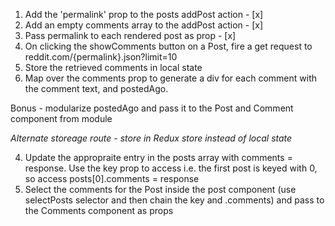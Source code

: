 1. Add the 'permalink' prop to the posts addPost action - [x]
2. Add an empty comments array to the addPost action - [x]
3. Pass permalink to each rendered post as prop - [x]
4. On clicking the showComments button on a Post, fire a get request to reddit.com/{permalink}.json?limit=10
5. Store the retrieved comments in local state
6. Map over the comments prop to generate a div for each comment with the comment text, and postedAgo. 

Bonus - modularize postedAgo and pass it to the Post and Comment component from module

*Alternate storeage route - store in Redux store instead of local state*

4. Update the appropraite entry in the posts array with comments = response. Use the key prop to access i.e. the first post is keyed with 0, so access posts[0].comments = response
5. Select the comments for the Post inside the post component (use selectPosts selector and then chain the key and .comments) and pass to the Comments component as props